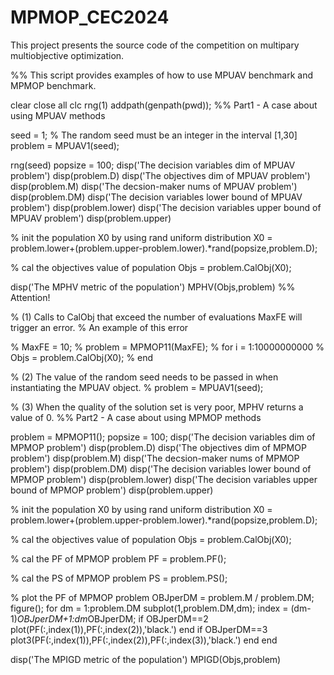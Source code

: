 # MPMOP_CEC2024
This project presents the source code of the competition on multipary multiobjective optimization.

%% This script provides examples of how to use MPUAV benchmark and MPMOP benchmark.

clear 
close all
clc
rng(1)
addpath(genpath(pwd));
%% Part1 - A case about using MPUAV methods

seed = 1; % The random seed must be an integer in the interval [1,30]
problem = MPUAV1(seed);

rng(seed)
popsize = 100;
disp('The decision variables dim of MPUAV problem')
disp(problem.D)
disp('The objectives dim of MPUAV problem')
disp(problem.M)
disp('The decsion-maker nums of MPUAV problem')
disp(problem.DM)
disp('The decision variables lower bound of MPUAV problem')
disp(problem.lower)
disp('The decision variables upper bound of MPUAV problem')
disp(problem.upper)

% init the population X0 by using rand uniform distribution
X0 = problem.lower+(problem.upper-problem.lower).*rand(popsize,problem.D);

% cal the objectives value of population
Objs = problem.CalObj(X0);

disp('The MPHV metric of the population')
MPHV(Objs,problem)
%% Attention!

% (1) Calls to CalObj that exceed the number of evaluations MaxFE will trigger an error.
% An example of this error

% MaxFE = 10;
% problem = MPMOP11(MaxFE);
% for i = 1:10000000000
%    Objs = problem.CalObj(X0);
% end

% (2) The value of the random seed needs to be passed in when instantiating the MPUAV object.
% problem = MPUAV1(seed);


% (3) When the quality of the solution set is very poor, MPHV returns a value of 0.
%% Part2 - A case about using MPMOP methods

problem = MPMOP11();
popsize = 100;
disp('The decision variables dim of MPMOP problem')
disp(problem.D)
disp('The objectives dim of MPMOP problem')
disp(problem.M)
disp('The decsion-maker nums of MPMOP problem')
disp(problem.DM)
disp('The decision variables lower bound of MPMOP problem')
disp(problem.lower)
disp('The decision variables upper bound of MPMOP problem')
disp(problem.upper)

% init the population X0 by using rand uniform distribution
X0 = problem.lower+(problem.upper-problem.lower).*rand(popsize,problem.D);

% cal the objectives value of population
Objs = problem.CalObj(X0);

% cal the PF of MPMOP problem
PF = problem.PF();

% cal the PS of MPMOP problem
PS = problem.PS();

% plot the PF of MPMOP problem
OBJperDM = problem.M / problem.DM;
figure();
for dm = 1:problem.DM
    subplot(1,problem.DM,dm);
    index = (dm-1)*OBJperDM+1:dm*OBJperDM;
    if OBJperDM==2
        plot(PF(:,index(1)),PF(:,index(2)),'black.')
    end
    if OBJperDM==3
        plot3(PF(:,index(1)),PF(:,index(2)),PF(:,index(3)),'black.')
    end
end

disp('The MPIGD metric of the population')
MPIGD(Objs,problem)


